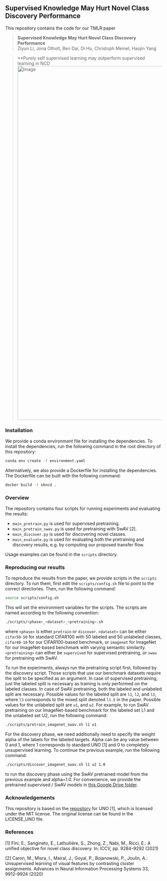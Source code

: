## Supervised Knowledge May Hurt Novel Class Discovery Performance

This repository contains the code for our TMLR paper 

> **Supervised Knowledge May Hurt Novel Class Discovery Performance**<br>
> Ziyun Li, Jona Otholt, Ben Dai, Di Hu, Christoph Meinel, Haojin Yang

> **Purely self supervised learning may outperform supervised learning in NCD
> <img width="1134" alt="image" src="https://user-images.githubusercontent.com/8895593/237053158-de151857-d87c-4457-9c68-46964a4bd7e4.png">

<!-- 
### Abstract
> Novel class discovery (NCD) aims to infer novel categories in an unlabeled dataset by
leveraging prior knowledge of a labeled set comprising disjoint but related classes. Given that
most existing literature focuses primarily on utilizing supervised knowledge from a labeled
set at the methodology level, this paper considers the question: Is supervised knowledge
always helpful at different levels of semantic relevance? To proceed, we first establish a novel
metric, so-called transfer flow, to measure the semantic similarity between labeled/unlabeled
datasets. To show the validity of the proposed metric, we build up a large-scale benchmark
with various degrees of semantic similarities between labeled/unlabeled datasets on ImageNet
by leveraging its hierarchical class structure. The results based on the proposed benchmark
show that the proposed transfer flow is in line with the hierarchical class structure; and that
NCD performance is consistent with the semantic similarities (measured by the proposed
metric). Next, by using the proposed transfer flow, we conduct various empirical experiments
with different levels of semantic similarity, yielding that supervised knowledge may hurt NCD
performance. Specifically, using supervised information from a low-similarity labeled set may
lead to a suboptimal result as compared to using pure self-supervised knowledge. These
results reveal the inadequacy of the existing NCD literature which usually assumes that
supervised knowledge is beneficial. Finally, we develop a pseudo-version of the transfer
flow as a practical reference to decide if supervised knowledge should be used in NCD. Its
effectiveness is supported by our empirical studies, which show that the pseudo transfer flow
(with or without supervised knowledge) is consistent with the corresponding accuracy based
on various datasets. -->

### Installation

We provide a conda environment file for installing the dependencies. To install the
dependencies, run the following command in the root directory of this repository:

```bash
conda env create -f environment.yaml
```

Alternatively, we also provide a Dockerfile for installing the dependencies. The 
Dockerfile can be built with the following command:

```bash
docker build -t skncd .
```

### Overview

The repository contains four scripts for running experiments and evaluating the results:

- `main_pretrain.py` is used for supervised pretraining.
- `main_pretrain_swav.py` is used for pretraining with SwAV [2].
- `main_discover.py` is used for discovering novel classes.
- `main_evaluate.py` is used for evaluating both the pretraining and discovery results, e.g. by computing our proposed transfer flow.

Usage examples can be found in the `scripts` directory.

### Reproducing our results

To reproduce the results from the paper, we provide scripts in the `scripts` directory.
To run them, first edit the `scripts/config.sh` file to point to the correct directories. 
Then, run the following command:

```bash
source scripts/config.sh
```

This will set the environment variables for the scripts. 
The scripts are named according to the following convention:

```bash
./scripts/<phase>_<dataset>_<pretraining>.sh
```

where `<phase>` is either `pretrain` or `discover`.
`<dataset>` can be either `cifar50-50` for standard CIFAR100 with 50 labeled and 50 unlabeled 
classes, `cifar40-10` for our CIFAR100-based benchmark, 
or `imagenet` for ImageNet for our ImageNet-based benchmark with varying semantic similarity.
`<pretraining>` can either be `supervised` for supervised pretraining, or `swav` for pretraining
with SwAV.

To run the experiments, always run the pretraining script first, followed by the discovery script.
Those scripts that use our benchmark datasets require the split to be specified as an argument.
In case of supervised pretraining, just the labeled split is necessary as training is only
performed on the labeled classes.
In case of SwAV pretraining, both the labeled and unlabeled split are necessary.
Possible values for the labeled split are `l1`, `l2`, and `l3`, where `l3` corresponds to the
mixed split denoted `l1.5` in the paper.
Possible values for the unlabeled split are `u1`, and `u2`.
For example, to run SwAV pretraining on our ImageNet-based benchmark for the labeled set L1 and the 
unlabeled set U2, run the following command:

```bash
./scripts/pretrain_imagenet_swav.sh l1 u1
```

For the discovery phase, we need additionally need to specify the weight alpha of the labels for the labeled targets.
Alpha can be any value between 0 and 1, where 1 corresponds to standard UNO [1] and 0 to completely unsupervised learning.
To continue the previous example, run the following command:

```bash
./scripts/discover_imagenet_swav.sh l1 u2 1.0
```

to run the discovery phase using the SwAV pretrained model from the previous example and alpha=1.0.
For convenience, we provide the pretrained supervised / SwAV models in 
[this Google Drive folder](https://drive.google.com/drive/folders/1-IJDStQSU6zAeMGIt37GU-yQSsW2PgyW?usp=share_link).


### Acknowledgements

This repository is based on the [repository](https://github.com/DonkeyShot21/UNO) for UNO [1], which is licensed under 
the MIT license. The original license can be found in the LICENSE_UNO file.

### References
    
[1] Fini, E., Sangineto, E., Lathuilière, S., Zhong, Z., Nabi, M., Ricci, E.: A unified 
objective for novel class discovery. In: ICCV, pp. 9284–9292 (2021)

[2] Caron, M., Misra, I., Mairal, J., Goyal, P., Bojanowski, P., Joulin, A.: Unsupervised 
learning of visual features by contrasting cluster assignments. Advances in Neural 
Information Processing Systems 33, 9912–9924 (2020)
